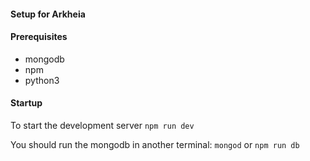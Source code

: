 #### Setup for Arkheia

#### Prerequisites

- mongodb
- npm
- python3

#### Startup

To start the development server
`npm run dev`

You should run the mongodb in another terminal:
`mongod` 
or 
`npm run db`